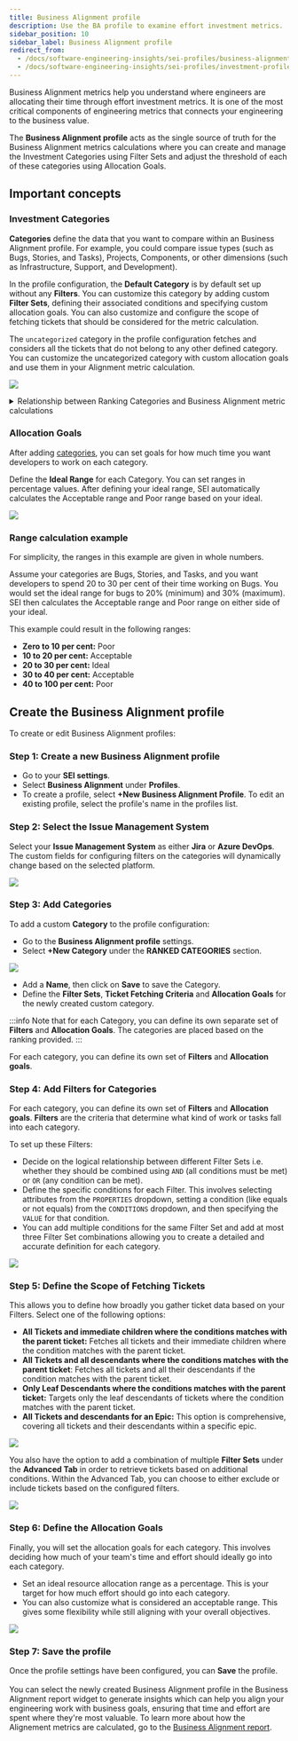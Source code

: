 ```yaml
---
title: Business Alignment profile
description: Use the BA profile to examine effort investment metrics.
sidebar_position: 10
sidebar_label: Business Alignment profile
redirect_from:
  - /docs/software-engineering-insights/sei-profiles/business-alignment-profile
  - /docs/software-engineering-insights/sei-profiles/investment-profile
---
```


Business Alignment metrics help you understand where engineers are allocating their time through effort investment metrics. It is one of the most critical components of engineering metrics that connects your engineering to the business value.

The **Business Alignment profile** acts as the single source of truth for the Business Alignment metrics calculations where you can create and manage the Investment Categories using Filter Sets and adjust the threshold of each of these categories using Allocation Goals.

<DocVideo src="https://www.youtube.com/embed/f3fLqermTGo?si=qFF0PVof8Q36kkr3" />

## Important concepts

### Investment Categories

**Categories** define the data that you want to compare within an Business Alignment profile. For example, you could compare issue types (such as Bugs, Stories, and Tasks), Projects, Components, or other dimensions (such as Infrastructure, Support, and Development).

In the profile configuration, the **Default Category** is by default set up without any **Filters**. You can customize this category by adding custom **Filter Sets**, defining their associated conditions and specifying custom allocation goals. You can also customize and configure the scope of fetching tickets that should be considered for the metric calculation.

The `uncategorized` category in the profile configuration fetches and considers all the tickets that do not belong to any other defined category. You can customize the uncategorized category with custom allocation goals and use them in your Alignment metric calculation.

![](./static/filter-sets.png)

<details>
<summary>Relationship between Ranking Categories and Business Alignment metric calculations</summary>

The ranking of categories plays a significant role in determining how tickets are allocated to different categories, and subsequently, how Business Alignment calculations are made.

1. **Ticket Metadata for Categories:** Categories in the Business Alignment profile are defined based on certain attributes or metadata of tickets. These attributes can include Labels, Components, Priorities, Issue Types, or any other relevant information associated with the tickets in your Issue Management System (e.g., Jira or Azure). <br /> <br /> Example Ticket Metadata: <br /> `Ticket 1:` Labels: (`abc`, `def`) Priority: (P1) <br /> `Ticket 2:` Labels: (`abc`, `def`, `ghi`) with Components: (`text`, `value`)
2. **Defining Categories:** Categories are defined based on specific criteria related to ticket metadata. In the provided example, let's say you define two categories:
   1. `Category 1:` Based on the label being `abc`
   2. `Category 2:` Based on the component being `text`
3. **Ticket Allocation to Categories:** Now, when you have tickets in your system, they are allocated to categories based on whether they meet the criteria defined for each category. For example:
   1. Ticket 1 belongs to `Category 1` because it has the label `abc`
   2. Ticket 2 can potentially belong to both `Category 1` and `Category 2` because it meets the criteria for both categories.
4. **Ranking Categories:** This is where the ranking of categories comes into play. When a ticket is eligible for multiple categories, the ranking helps determine which category takes precedence or priority. In the provided example:
   1. If `Category 1` is ranked higher (e.g., ranked 1), then Ticket 2 will also be allocated to `Category 1 `
   2. If `Category 2` is ranked higher, then Ticket 2 will be allocated to `Category 2` and it won't be included in `Category 1`
5. **Allocation Goals and Calculations:** After tickets are allocated to Categories, you can set Allocation Goals for each Category. To learn more, Go to [Allocation Goals](#allocation-goals).
6. **Business Alignment Calculations:** Once Allocation goals are set, Harness SEI calculates the Business Alignment metric value based on the actual allocation of tickets to categories and the progress made in each category.

</details>

### Allocation Goals

After adding [categories](https://developer.harness.io/docs/software-engineering-insights/sei-profiles/investment-profile#categories), you can set goals for how much time you want developers to work on each category.

Define the **Ideal Range** for each Category. You can set ranges in percentage values. After defining your ideal range, SEI automatically calculates the Acceptable range and Poor range based on your ideal.

![](./static/allocation-goals.png)

### Range calculation example

For simplicity, the ranges in this example are given in whole numbers.

Assume your categories are Bugs, Stories, and Tasks, and you want developers to spend 20 to 30 per cent of their time working on Bugs. You would set the ideal range for bugs to 20% (minimum) and 30% (maximum). SEI then calculates the Acceptable range and Poor range on either side of your ideal.

This example could result in the following ranges:

* **Zero to 10 per cent:** Poor
* **10 to 20 per cent:** Acceptable
* **20 to 30 per cent:** Ideal
* **30 to 40 per cent:** Acceptable
* **40 to 100 per cent:** Poor

## Create the Business Alignment profile

To create or edit Business Alignment profiles:

### Step 1: Create a new Business Alignment profile

* Go to your **SEI settings**.
* Select **Business Alignment** under **Profiles**.
* To create a profile, select **+New Business Alignment Profile**. To edit an existing profile, select the profile's name in the profiles list.

### Step 2: Select the Issue Management System

Select your **Issue Management System** as either **Jira** or **Azure DevOps**. The custom fields for configuring filters on the categories will dynamically change based on the selected platform.

![](./static/ba-select-im.png)

### Step 3: Add Categories

To add a custom **Category** to the profile configuration:

* Go to the **Business Alignment profile** settings.
* Select **+New Category** under the **RANKED CATEGORIES** section.

![](./static/ba-new-category.png)

* Add a **Name**, then click on **Save** to save the Category.
* Define the **Filter Sets**, **Ticket Fetching Criteria** and **Allocation Goals** for the newly created custom category.

:::info
Note that for each Category, you can define its own separate set of **Filters** and **Allocation Goals**. The categories are placed based on the ranking provided.
:::

For each category, you can define its own set of **Filters** and **Allocation goals**.

### Step 4: Add Filters for Categories

For each category, you can define its own set of **Filters** and **Allocation goals**. **Filters** are the criteria that determine what kind of work or tasks fall into each category.

To set up these Filters:

* Decide on the logical relationship between different Filter Sets i.e. whether they should be combined using `AND` (all conditions must be met) or `OR` (any condition can be met).
* Define the specific conditions for each Filter. This involves selecting attributes from the `PROPERTIES` dropdown, setting a condition (like equals or not equals) from the `CONDITIONS` dropdown, and then specifying the `VALUE` for that condition.
* You can add multiple conditions for the same Filter Set and add at most three Filter Set combinations allowing you to create a detailed and accurate definition for each category.

![](./static/filter-sets.png)

### Step 5: Define the Scope of Fetching Tickets

This allows you to define how broadly you gather ticket data based on your Filters. Select one of the following options:

* **All Tickets and immediate children where the conditions matches with the parent ticket:** Fetches all tickets and their immediate children where the condition matches with the parent ticket.
* **All Tickets and all descendants where the conditions matches with the parent ticket**: Fetches all tickets and all their descendants if the condition matches with the parent ticket.
* **Only Leaf Descendants where the conditions matches with the parent ticket:** Targets only the leaf descendants of tickets where the condition matches with the parent ticket.
* **All Tickets and descendants for an Epic:** This option is comprehensive, covering all tickets and their descendants within a specific epic.

![](./static/scope-fetching-tickets.png)

You also have the option to add a combination of multiple **Filter Sets** under the **Advanced Tab** in order to retrieve tickets based on additional conditions. Within the Advanced Tab, you can choose to either exclude or include tickets based on the configured filters.

![](./static/scope-fetch-tickets-advanced.png)

### Step 6: Define the Allocation Goals

Finally, you will set the allocation goals for each category. This involves deciding how much of your team's time and effort should ideally go into each category.

* Set an ideal resource allocation range as a percentage. This is your target for how much effort should go into each category.
* You can also customize what is considered an acceptable range. This gives some flexibility while still aligning with your overall objectives.

![](./static/allocation-goals.png)

### Step 7: Save the profile

Once the profile settings have been configured, you can **Save** the profile. <br /> <br />You can select the newly created Business Alignment profile in the Business Alignment report widget to generate insights which can help you align your engineering work with business goals, ensuring that time and effort are spent where they're most valuable. To learn more about how the Alignement metrics are calculated, go to the [Business Alignment report](/docs/software-engineering-insights/sei-metrics-and-reports/planning/sei-business-alignment-reports).